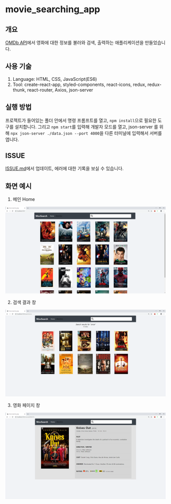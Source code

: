 # movie_searching_app

## 개요

[OMDb API](http://www.omdbapi.com/)에서 영화에 대한 정보를 불러와 검색, 출력하는 애플리케이션을 만들었습니다.

## 사용 기술

1. Language: HTML, CSS, JavaScript(ES6)
1. Tool: create-react-app, styled-components, react-icons, redux, redux-thunk, react-router, Axios, json-server

## 실행 방법

프로젝트가 들어있는 폴더 안에서 명령 프롬프트를 열고, `npm install`으로 필요한 도구를 설치합니다. 그리고 `npm start`를 입력해 개발자 모드를 열고, json-server 를 위해 `npx json-server ./data.json --port 4000`을 다른 터미널에 입력해서 서버를 엽니다.

## ISSUE

[ISSUE.md](https://github.com/chinsanchung/movie_searching_app/blob/master/ISSUE.md)에서 업데이트, 에러에 대한 기록을 보실 수 있습니다.

## 화면 예시

1. 메인 Home

<img src="https://github.com/chinsanchung/movie_searching_app/blob/master/src/assets/site_01.png" width="900" />

2. 검색 결과 창

<img src="https://github.com/chinsanchung/movie_searching_app/blob/master/src/assets/site_03.png" width="900" />

3. 영화 페이지 창

<img src="https://github.com/chinsanchung/movie_searching_app/blob/master/src/assets/site_02.png" width="900" />
